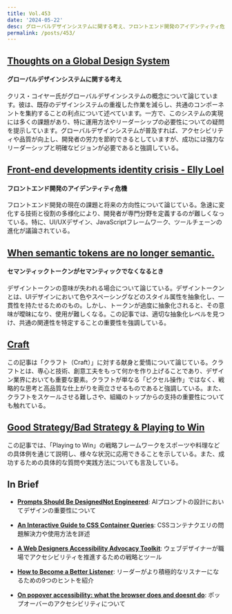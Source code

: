 ```yaml
---
title: Vol.453
date: '2024-05-22'
desc: グローバルデザインシステムに関する考え、フロントエンド開発のアイデンティティ危機、セマンティックトークンがセマンティックでなくなるとき、ほか計10リンク
permalink: /posts/453/
---
```



## [Thoughts on a Global Design System](https://chriscoyier.net/2024/02/05/thoughts-on-a-global-design-system/)
#### グローバルデザインシステムに関する考え

クリス・コイヤー氏がグローバルデザインシステムの概念について論じています。彼は、既存のデザインシステムの重複した作業を減らし、共通のコンポーネントを集約することの利点について述べています。一方で、このシステムの実現には多くの課題があり、特に運用方法やリーダーシップの必要性についての疑問を提示しています。グローバルデザインシステムが普及すれば、アクセシビリティや品質が向上し、開発者の労力を節約できるとしていますが、成功には強力なリーダーシップと明確なビジョンが必要であると強調している。


## [Front-end developments identity crisis - Elly Loel](https://www.ellyloel.com/blog/front-end-development-s-identity-crisis/)
#### フロントエンド開発のアイデンティティ危機

フロントエンド開発の現在の課題と将来の方向性について論じている。急速に変化する技術と役割の多様化により、開発者が専門分野を定義するのが難しくなっている。特に、UI/UXデザイン、JavaScriptフレームワーク、ツールチェーンの進化が議論されている。


## [When semantic tokens are no longer semantic.](https://medium.com/@NateBaldwin/when-semantic-tokens-are-no-longer-semantic-d65ef16fadd7)
#### セマンティックトークンがセマンティックでなくなるとき

デザイントークンの意味が失われる場合について論じている。デザイントークンとは、UIデザインにおいて色やスペーシングなどのスタイル属性を抽象化し、一貫性を持たせるためのもの。しかし、トークンが過度に抽象化されると、その意味が曖昧になり、使用が難しくなる。この記事では、適切な抽象化レベルを見つけ、共通の関連性を特定することの重要性を強調している。


## [Craft](https://www.doc.cc/articles/craft)

この記事は「クラフト（Craft）」に対する献身と愛情について論じている。クラフトとは、専心と技術、創意工夫をもって何かを作り上げることであり、デザイン業界においても重要な要素。クラフトが単なる「ピクセル操作」ではなく、戦略的な思考と高品質な仕上がりを両立させるものであると強調している。また、クラフトをスケールさせる難しさや、組織のトップからの支持の重要性についても触れている。

## [Good Strategy/Bad Strategy & Playing to Win](https://rogermartin.medium.com/good-strategy-bad-strategy-playing-to-win-b7b415afbd43)

この記事では、「Playing to Win」の戦略フレームワークをスポーツや料理などの具体例を通じて説明し、様々な状況に応用できることを示している。また、成功するための具体的な質問や実践方法についても言及している。


## In Brief

- **[Prompts Should Be DesignedNot Engineered](https://empathyandai.beehiiv.com/p/prompts-designednot-engineered)**: AIプロンプトの設計においてデザインの重要性について

- **[An Interactive Guide to CSS Container Queries](https://ishadeed.com/article/css-container-query-guide/)**: CSSコンテナクエリの問題解決力や使用方法を詳述

- **[A Web Designers Accessibility Advocacy Toolkit](https://www.smashingmagazine.com/2024/02/web-designer-accessibility-advocacy-toolkit/)**: ウェブデザイナーが職場でアクセシビリティを推進するための戦略とツール

- **[How to Become a Better Listener](https://hbr.org/2021/12/how-to-become-a-better-listener)**: リーダーがより積極的なリスナーになるための9つのヒントを紹介

- **[On popover accessibility: what the browser does and doesnt do](https://hidde.blog/popover-accessibility/)**: ポップオーバーのアクセシビリティについて
